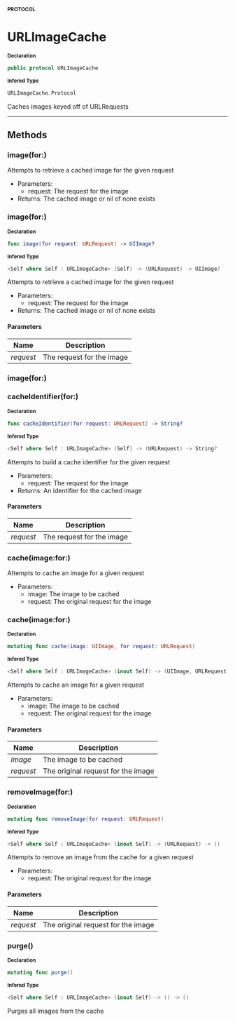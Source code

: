 <sub>**PROTOCOL**</sub>
# URLImageCache

<sub>**Declaration**</sub>
```swift
public protocol URLImageCache
```

<sub>**Infered Type**</sub>
```swift
URLImageCache.Protocol
```

Caches images keyed off of URLRequests

--------------------



## Methods
### image(for:)





Attempts to retrieve a cached image for the given request

- Parameters:
    - request: The request for the image
- Returns: The cached image or nil of none exists



### image(for:)

<sub>**Declaration**</sub>
```swift
func image(for request: URLRequest) -> UIImage?
```

<sub>**Infered Type**</sub>
```swift
<Self where Self : URLImageCache> (Self) -> (URLRequest) -> UIImage?
```

Attempts to retrieve a cached image for the given request

- Parameters:
    - request: The request for the image
- Returns: The cached image or nil of none exists

#### Parameters
| Name | Description |
| ---- | ----------- |
| *request* | The request for the image |

### image(for:)









### cacheIdentifier(for:)

<sub>**Declaration**</sub>
```swift
func cacheIdentifier(for request: URLRequest) -> String?
```

<sub>**Infered Type**</sub>
```swift
<Self where Self : URLImageCache> (Self) -> (URLRequest) -> String?
```

Attempts to build a cache identifier for the given request

- Parameters:
    - request: The request for the image
- Returns: An identifier for the cached image

#### Parameters
| Name | Description |
| ---- | ----------- |
| *request* | The request for the image |

### cache(image:for:)





Attempts to cache an image for a given request

- Parameters:
    - image: The image to be cached
    - request: The original request for the image



### cache(image:for:)

<sub>**Declaration**</sub>
```swift
mutating func cache(image: UIImage, for request: URLRequest)
```

<sub>**Infered Type**</sub>
```swift
<Self where Self : URLImageCache> (inout Self) -> (UIImage, URLRequest) -> ()
```

Attempts to cache an image for a given request

- Parameters:
    - image: The image to be cached
    - request: The original request for the image

#### Parameters
| Name | Description |
| ---- | ----------- |
| *image* | The image to be cached |
| *request* | The original request for the image |

### removeImage(for:)

<sub>**Declaration**</sub>
```swift
mutating func removeImage(for request: URLRequest)
```

<sub>**Infered Type**</sub>
```swift
<Self where Self : URLImageCache> (inout Self) -> (URLRequest) -> ()
```

Attempts to remove an image from the cache for a given request
- Parameters:
    - request: The original request for the image

#### Parameters
| Name | Description |
| ---- | ----------- |
| *request* | The original request for the image |

### purge()

<sub>**Declaration**</sub>
```swift
mutating func purge()
```

<sub>**Infered Type**</sub>
```swift
<Self where Self : URLImageCache> (inout Self) -> () -> ()
```

Purges all images from the cache

